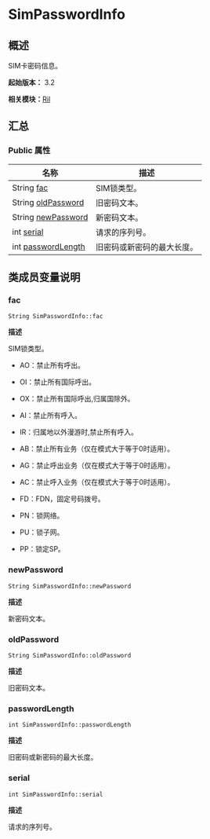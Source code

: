 # SimPasswordInfo


## 概述

SIM卡密码信息。

**起始版本：** 3.2

**相关模块：**[Ril](_ril_v10.md)


## 汇总


### Public 属性

| 名称 | 描述 | 
| -------- | -------- |
| String [fac](#fac) | SIM锁类型。 | 
| String [oldPassword](#oldpassword) | 旧密码文本。  | 
| String [newPassword](#newpassword) | 新密码文本。  | 
| int [serial](#serial) | 请求的序列号。  | 
| int [passwordLength](#passwordlength) | 旧密码或新密码的最大长度。  | 


## 类成员变量说明


### fac

```
String SimPasswordInfo::fac
```
**描述**

SIM锁类型。

- AO：禁止所有呼出。

- OI：禁止所有国际呼出。

- OX：禁止所有国际呼出,归属国除外。

- AI：禁止所有呼入。

- IR：归属地以外漫游时,禁止所有呼入。

- AB：禁止所有业务（仅在模式大于等于0时适用）。

- AG：禁止呼出业务（仅在模式大于等于0时适用）。

- AC：禁止呼入业务（仅在模式大于等于0时适用）。

- FD：FDN，固定号码拨号。

- PN：锁网络。

- PU：锁子网。

- PP：锁定SP。


### newPassword

```
String SimPasswordInfo::newPassword
```
**描述**

新密码文本。


### oldPassword

```
String SimPasswordInfo::oldPassword
```
**描述**

旧密码文本。


### passwordLength

```
int SimPasswordInfo::passwordLength
```
**描述**

旧密码或新密码的最大长度。


### serial

```
int SimPasswordInfo::serial
```
**描述**

请求的序列号。
